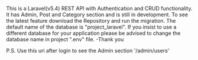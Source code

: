 This is a Laravel(v5.4) REST API with Authentication and CRUD functionality. It has Admin, Post and Category section and is still in development. To see the latest feature download the Repository and run the migration. The default name of the database is "project_laravel". If you insist to use a different database for your application please be advised to change the database name in project ".env" file. -Thank you

P.S. Use this uri after login to see the Admin section '/admin/users'